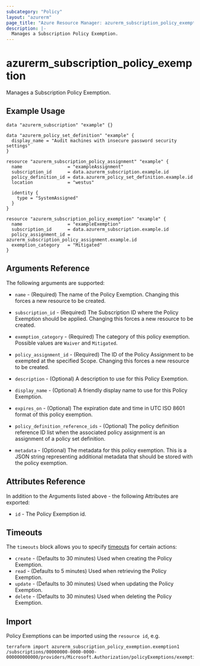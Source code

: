 ```yaml
---
subcategory: "Policy"
layout: "azurerm"
page_title: "Azure Resource Manager: azurerm_subscription_policy_exemption"
description: |-
  Manages a Subscription Policy Exemption.
---
```


# azurerm_subscription_policy_exemption

Manages a Subscription Policy Exemption.

## Example Usage

```hcl
data "azurerm_subscription" "example" {}

data "azurerm_policy_set_definition" "example" {
  display_name = "Audit machines with insecure password security settings"
}

resource "azurerm_subscription_policy_assignment" "example" {
  name                 = "exampleAssignment"
  subscription_id      = data.azurerm_subscription.example.id
  policy_definition_id = data.azurerm_policy_set_definition.example.id
  location             = "westus"

  identity {
    type = "SystemAssigned"
  }
}

resource "azurerm_subscription_policy_exemption" "example" {
  name                 = "exampleExemption"
  subscription_id      = data.azurerm_subscription.example.id
  policy_assignment_id = azurerm_subscription_policy_assignment.example.id
  exemption_category   = "Mitigated"
}
```

## Arguments Reference

The following arguments are supported:

* `name` - (Required) The name of the Policy Exemption. Changing this forces a new resource to be created.

* `subscription_id` - (Required) The Subscription ID where the Policy Exemption should be applied. Changing this forces a new resource to be created.

* `exemption_category` - (Required) The category of this policy exemption. Possible values are `Waiver` and `Mitigated`.

* `policy_assignment_id` - (Required) The ID of the Policy Assignment to be exempted at the specified Scope. Changing this forces a new resource to be created.

* `description` - (Optional) A description to use for this Policy Exemption.

* `display_name` - (Optional) A friendly display name to use for this Policy Exemption.

* `expires_on` - (Optional) The expiration date and time in UTC ISO 8601 format of this policy exemption.

* `policy_definition_reference_ids` - (Optional) The policy definition reference ID list when the associated policy assignment is an assignment of a policy set definition.

* `metadata` - (Optional) The metadata for this policy exemption. This is a JSON string representing additional metadata that should be stored with the policy exemption.

## Attributes Reference

In addition to the Arguments listed above - the following Attributes are exported:

* `id` - The Policy Exemption id.

## Timeouts

The `timeouts` block allows you to specify [timeouts](https://developer.hashicorp.com/terraform/language/resources/configure#define-operation-timeouts) for certain actions:

* `create` - (Defaults to 30 minutes) Used when creating the Policy Exemption.
* `read` - (Defaults to 5 minutes) Used when retrieving the Policy Exemption.
* `update` - (Defaults to 30 minutes) Used when updating the Policy Exemption.
* `delete` - (Defaults to 30 minutes) Used when deleting the Policy Exemption.

## Import

Policy Exemptions can be imported using the `resource id`, e.g.

```shell
terraform import azurerm_subscription_policy_exemption.exemption1 /subscriptions/00000000-0000-0000-000000000000/providers/Microsoft.Authorization/policyExemptions/exemption1
```
